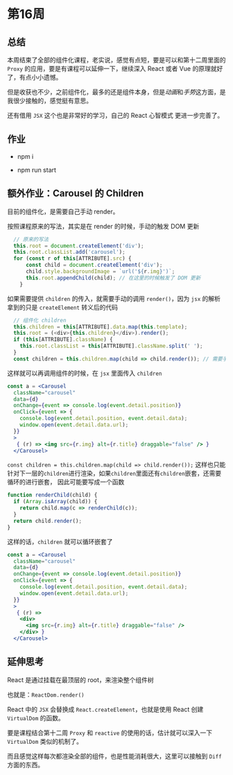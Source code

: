 # 第16周

## 总结

本周结束了全部的组件化课程，老实说，感觉有点短，要是可以和第十二周里面的 `Proxy` 的应用，要是有课程可以延伸一下，继续深入 React 或者 Vue 的原理就好了，有点小小遗憾。

但是收获也不少，之前组件化，最多的还是组件本身，但是*动画*和*手势*这方面，是我很少接触的，感觉挺有意思。

还有借用 `JSX` 这个也是非常好的学习，自己的 React 心智模式 更进一步完善了。

## 作业

- npm i

- npm run start

## 额外作业：Carousel 的 Children

目前的组件化，是需要自己手动 render。

按照课程原来的写法，其实是在 render 的时候，手动的触发 DOM 更新

```javascript
  // 原来的写法
  this.root = document.createElement('div');
  this.root.classList.add('carousel');
  for (const r of this[ATTRIBUTE].src) {
      const child = document.createElement('div');
      child.style.backgroundImage = `url('${r.img}')`;
      this.root.appendChild(child); // 在这里的时候触发了 DOM 更新
    }
```

如果需要提供 `children` 的传入，就需要手动的调用 `render()`，因为 `jsx` 的解析拿到的只是 `createElement` 转义后的代码

```javascript
  // 组件化 children
  this.children = this[ATTRIBUTE].data.map(this.template);
  this.root = (<div>{this.children}</div>).render();
  if (this[ATTRIBUTE].className) {
    this.root.classList = this[ATTRIBUTE].className.split(' ');
  }
  const children = this.children.map(child => child.render()); // 需要手动调用 render()
```

这样就可以再调用组件的时候，在 `jsx` 里面传入 `children`

```jsx
const a = <Carousel
  className="carousel"
  data={d}
  onChange={event => console.log(event.detail.position)}
  onClick={event => {
    console.log(event.detail.position, event.detail.data);
    window.open(event.detail.data.url);
  }}
  >
   { (r) => <img src={r.img} alt={r.title} draggable="false" /> }
  </Carousel>
```

`const children = this.children.map(child => child.render());`
这样也只能针对下一层的`children`进行渲染，如果`children`里面还有`children`嵌套，还需要循环的进行嵌套，
因此可能要写成一个函数

```javascript
function renderChild(child) {
  if (Array.isArray(child)) {
    return child.map(c => renderChild(c));
  }
  return child.render();
}
```

这样的话，`children` 就可以循环嵌套了

```jsx
const a = <Carousel
  className="carousel"
  data={d}
  onChange={event => console.log(event.detail.position)}
  onClick={event => {
    console.log(event.detail.position, event.detail.data);
    window.open(event.detail.data.url);
  }}
  >
   { (r) =>
    <div>
      <img src={r.img} alt={r.title} draggable="false" />
    </div> }
  </Carousel>
```

## 延伸思考

React 是通过挂载在最顶层的 root，来渲染整个组件树

也就是：`ReactDom.render()`

React 中的 `JSX` 会替换成 `React.createElement`，也就是使用 React 创建 `VirtualDom` 的函数。

要是课程结合第十二周 `Proxy` 和 `reactive` 的使用的话，估计就可以深入一下 `VirtualDom` 类似的机制了。

而且感觉这样每次都渲染全部的组件，也是性能消耗很大，这里可以接触到 `Diff` 方面的东西。
